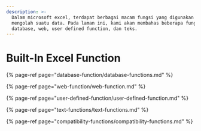 ```yaml
---
description: >-
  Dalam microsoft excel, terdapat berbagai macam fungsi yang digunakan untuk
  mengolah suatu data. Pada laman ini, kami akan membahas beberapa fungsi untuk
  database, web, user defined function, dan teks.
---
```


# Built-In Excel Function

{% page-ref page="database-function/database-functions.md" %}

{% page-ref page="web-function/web-function.md" %}

{% page-ref page="user-defined-function/user-defined-function.md" %}

{% page-ref page="text-functions/text-functions.md" %}

{% page-ref page="compatibility-functions/compatibility-functions.md" %}

